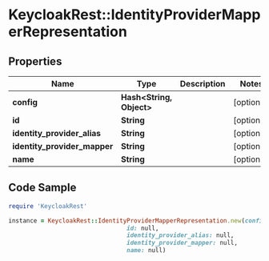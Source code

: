 # KeycloakRest::IdentityProviderMapperRepresentation

## Properties

Name | Type | Description | Notes
------------ | ------------- | ------------- | -------------
**config** | **Hash&lt;String, Object&gt;** |  | [optional] 
**id** | **String** |  | [optional] 
**identity_provider_alias** | **String** |  | [optional] 
**identity_provider_mapper** | **String** |  | [optional] 
**name** | **String** |  | [optional] 

## Code Sample

```ruby
require 'KeycloakRest'

instance = KeycloakRest::IdentityProviderMapperRepresentation.new(config: null,
                                 id: null,
                                 identity_provider_alias: null,
                                 identity_provider_mapper: null,
                                 name: null)
```


